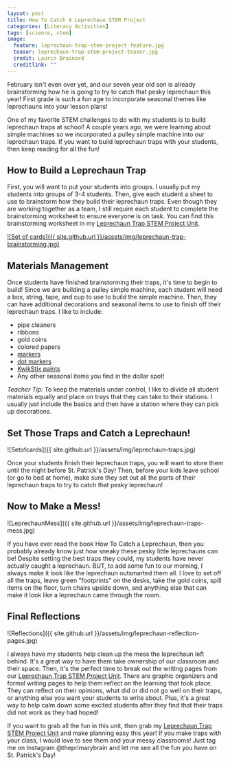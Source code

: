```yaml
---
layout: post
title: How To Catch A Leprechaun STEM Project
categories: [Literacy Activities]
tags: [science, stem]
image:
  feature: leprechaun-trap-stem-project-feature.jpg
  teaser: leprechaun-trap-stem-project-teaser.jpg
  credit: Laurin Brainard
  creditlink: ""
---
```

February isn't even over yet, and our seven year old son is already brainstorming how he is going to try to catch that pesky leprechaun this year! First grade is such a fun age to incorporate seasonal themes like leprechauns into your lesson plans! 

One of my favorite STEM challenges to do with my students is to build leprechaun traps at school! A couple years ago, we were learning about simple machines so we incorporated a pulley simple machine into our leprechaun traps. If you want to build leprechaun traps with your students, then keep reading for all the fun! 

## How to Build a Leprechaun Trap

First, you will want to put your students into groups. I usually put my students into groups of 3-4 students. Then, give each student a sheet to use to brainstorm how they build their leprechaun traps. Even though they are working together as a team, I still require each student to complete the brainstorming worksheet to ensure everyone is on task. You can find this brainstorming worksheet in my [Leprechaun Trap STEM Project Unit](https://www.teacherspayteachers.com/Product/How-to-Catch-a-Leprechaun-Trap-STEM-Project-Pulley-Simple-Machine-Activity-3043860?utm_source=PB%20Blog&utm_campaign=Leprechaun%20Trap%20STEM%20Project).

[![Set of cards]({{ site.github.url }}/assets/img/leprechaun-trap-brainstorming.jpg)](https://www.teacherspayteachers.com/Product/How-to-Catch-a-Leprechaun-Trap-STEM-Project-Pulley-Simple-Machine-Activity-3043860?utm_source=PB%20Blog&utm_campaign=Leprechaun%20Trap%20STEM%20Project)

## Materials Management

Once students have finished brainstorming their traps, it's time to begin to build! Since we are building a pulley simple machine, each student will need a box, string, tape, and cup to use to build the simple machine. Then, they can have additional decorations and seasonal items to use to finish off their leprechaun traps. I like to include: 
- pipe cleaners
- ribbons
- gold coins
- colored papers
- [markers](https://amzn.to/3ZnzpyZ)
- [dot markers](https://amzn.to/3IUBT2o)
- [KwikStix paints](https://amzn.to/3mbwF9O)
- Any other seasonal items you find in the dollar spot!

_Teacher Tip:_ To keep the materials under control, I like to divide all student materials equally and place on trays that they can take to their stations. I usually just include the basics and then have a station where they can pick up decorations. 

## Set Those Traps and Catch a Leprechaun!

![Setofcards]({{ site.github.url }}/assets/img/leprechaun-traps.jpg)

Once your students finish their leprechaun traps, you will want to store them until the night before St. Patrick's Day! Then, before your kids leave school (or go to bed at home), make sure they set out all the parts of their leprechaun traps to try to catch that pesky leprechaun! 

## Now to Make a Mess!

![LeprechaunMess]({{ site.github.url }}/assets/img/leprechaun-traps-mess.jpg)

If you have ever read the book How To Catch a Leprechaun, then you probably already know just how sneaky these pesky little leprechauns can be! Despite setting the best traps they could, my students have never actually caught a leprechaun. BUT, to add some fun to our morning, I always make it look like the leprechaun outsmarted them all. I love to set off all the traps, leave green "footprints" on the desks, take the gold coins, spill items on the floor, turn chairs upside down, and anything else that can make it look like a leprechaun came through the room.

## Final Reflections 

![Reflections]({{ site.github.url }}/assets/img/leprechaun-reflection-pages.jpg)

I always have my students help clean up the mess the leprechaun left behind. It's a great way to have them take ownership of our classroom and their space. Then, it's the perfect time to break out the writing pages from our [Leprechaun Trap STEM Project Unit](https://www.teacherspayteachers.com/Product/How-to-Catch-a-Leprechaun-Trap-STEM-Project-Pulley-Simple-Machine-Activity-3043860?utm_source=PB%20Blog&utm_campaign=Leprechaun%20Trap%20STEM%20Project). There are graphic organizers and formal writing pages to help them reflect on the learning that took place. They can reflect on their opinions, what did or did not go well on their traps, or anything else you want your students to write about. Plus, it's a great way to help calm down some excited students after they find that their traps did not work as they had hoped!

If you want to grab all the fun in this unit, then grab my [Leprechaun Trap STEM Project Unit](https://www.teacherspayteachers.com/Product/How-to-Catch-a-Leprechaun-Trap-STEM-Project-Pulley-Simple-Machine-Activity-3043860?utm_source=PB%20Blog&utm_campaign=Leprechaun%20Trap%20STEM%20Project) and make planning easy this year! If you make traps with your class, I would love to see them and your messy classrooms! Just tag me on Instagram @theprimarybrain and let me see all the fun you have on St. Patrick's Day! 